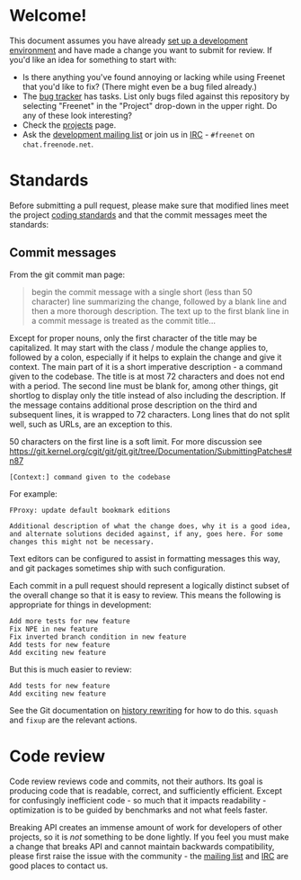 # Welcome!

This document assumes you have already [set up a development
environment](https://wiki.freenetproject.org/Building_from_source) and have made
a change you want to submit for review. If you'd like an idea for something to
start with:

* Is there anything you've found annoying or lacking while using Freenet that
  you'd like to fix? (There might even be a bug filed already.)
* The [bug tracker](https://bugs.freenetproject.org/my_view_page.php) has tasks.
  List only bugs filed against this repository by selecting "Freenet" in the
  "Project" drop-down in the upper right. Do any of these look interesting?
* Check the [projects](https://wiki.freenetproject.org/Projects) page.
* Ask the [development mailing list](https://emu.freenetproject.org/cgi-bin/mailman/listinfo/devl)
  or join us in [IRC](https://freenetproject.org/irc.html) - `#freenet` on
  `chat.freenode.net`.

# Standards

Before submitting a pull request, please make sure that modified lines meet the
project [coding standards](https://google-styleguide.googlecode.com/svn/trunk/javaguide.html)
and that the commit messages meet the standards:

## Commit messages

From the git commit man page:

> begin the commit message with a single short (less than 50 character) line
> summarizing the change, followed by a blank line and then a more thorough
> description. The text up to the first blank line in a commit message is
> treated as the commit title...

Except for proper nouns, only the first character of the title may be
capitalized. It may start with the class / module the change applies to,
followed by a colon, especially if it helps to explain the change and give it
context. The main part of it is a short imperative description - a command given
to the codebase. The title is at most 72 characters and does not end with a
period. The second line must be blank for, among other things, git shortlog to
display only the title instead of also including the description. If the message
contains additional prose description on the third and subsequent lines, it is
wrapped to 72 characters. Long lines that do not split well, such as URLs, are
an exception to this.

50 characters on the first line is a soft limit. For more discussion see
https://git.kernel.org/cgit/git/git.git/tree/Documentation/SubmittingPatches#n87

    [Context:] command given to the codebase

For example:

    FProxy: update default bookmark editions
    
    Additional description of what the change does, why it is a good idea,
    and alternate solutions decided against, if any, goes here. For some
    changes this might not be necessary.

Text editors can be configured to assist in formatting messages this way, and
git packages sometimes ship with such configuration.

Each commit in a pull request should represent a logically distinct subset of
the overall change so that it is easy to review. This means the following is
appropriate for things in development:

    Add more tests for new feature
    Fix NPE in new feature
    Fix inverted branch condition in new feature
    Add tests for new feature
    Add exciting new feature

But this is much easier to review:

    Add tests for new feature
    Add exciting new feature

See the Git documentation on [history rewriting](http://git-scm.com/book/en/v2/Git-Tools-Rewriting-History)
for how to do this. `squash` and `fixup` are the relevant actions.

# Code review

Code review reviews code and commits, not their authors. Its goal is producing
code that is readable, correct, and sufficiently efficient. Except for
confusingly inefficient code - so much that it impacts readability -
optimization is to be guided by benchmarks and not what feels faster.

Breaking API creates an immense amount of work for developers of other projects,
so it is *not* something to be done lightly. If you feel you must make a change
that breaks API and cannot maintain backwards compatibility, please first raise
the issue with the community - the [mailing list](https://emu.freenetproject.org/cgi-bin/mailman/listinfo/devl)
and [IRC](https://freenetproject.org/irc.html) are good places to contact us.
